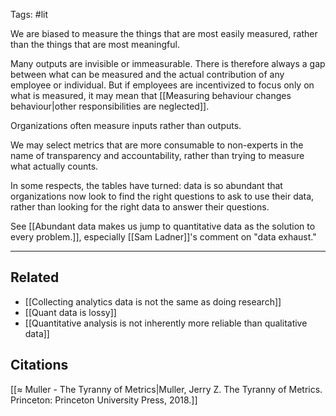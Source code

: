 Tags: #lit 

We are biased to measure the things that are most easily measured, rather than the things that are most meaningful. 

Many outputs are invisible or immeasurable. There is therefore always a gap between what can be measured and the actual contribution of any employee or individual. But if employees are incentivized to focus only on what is measured, it may mean that [[Measuring behaviour changes behaviour|other responsibilities are neglected]]. 

Organizations often measure inputs rather than outputs.

We may select metrics that are more consumable to non-experts in the name of transparency and accountability, rather than trying to measure what actually counts. 

In some respects, the tables have turned: data is so abundant that organizations now look to find the right questions to ask to use their data, rather than looking for the right data to answer their questions. 

See [[Abundant data makes us jump to quantitative data as the solution to every problem.]], especially [[Sam Ladner]]'s comment on "data exhaust."

---
## Related
- [[Collecting analytics data is not the same as doing research]]
- [[Quant data is lossy]]
- [[Quantitative analysis is not inherently more reliable than qualitative data]]

## Citations
[[≈ Muller - The Tyranny of Metrics|Muller, Jerry Z. The Tyranny of Metrics. Princeton: Princeton University Press, 2018.]]
